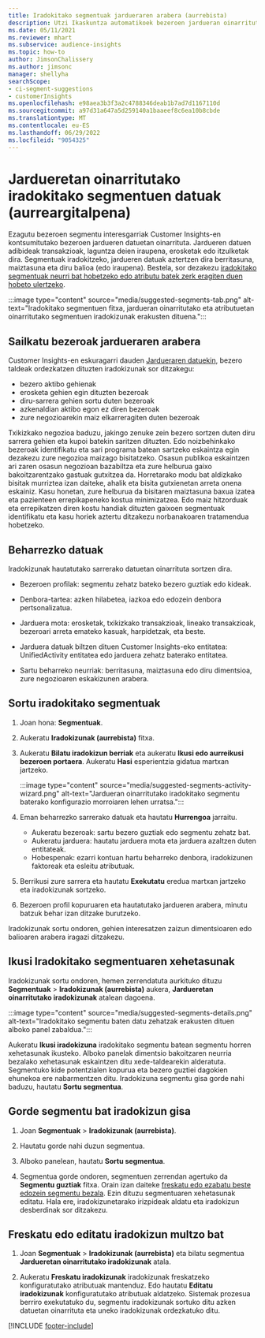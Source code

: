 ```yaml
---
title: Iradokitako segmentuak jardueraren arabera (aurrebista)
description: Utzi Ikaskuntza automatikoek bezeroen jardueran oinarritutako segmentu berri eta interesgarriak aurkitzen laguntzen.
ms.date: 05/11/2021
ms.reviewer: mhart
ms.subservice: audience-insights
ms.topic: how-to
author: JimsonChalissery
ms.author: jimsonc
manager: shellyha
searchScope:
- ci-segment-suggestions
- customerInsights
ms.openlocfilehash: e98aea3b3f3a2c4788346deab1b7ad7d1167110d
ms.sourcegitcommit: a97d31a647a5d259140a1baaeef8c6ea10b8cbde
ms.translationtype: MT
ms.contentlocale: eu-ES
ms.lasthandoff: 06/29/2022
ms.locfileid: "9054325"
---
```

# <a name="suggested-segments-based-on-activity-data-preview"></a>Jardueretan oinarritutako iradokitako segmentuen datuak (aurreargitalpena)

Ezagutu bezeroen segmentu interesgarriak Customer Insights-en kontsumitutako bezeroen jardueren datuetan oinarrituta. Jardueren datuen adibideak transakzioak, laguntza deien iraupena, erosketak edo itzulketak dira. Segmentuak iradokitzeko, jardueren datuak aztertzen dira berritasuna, maiztasuna eta diru balioa (edo iraupena). Bestela, sor dezakezu [iradokitako segmentuak neurri bat hobetzeko edo atributu batek zerk eragiten duen hobeto ulertzeko](suggested-segments.md).

:::image type="content" source="media/suggested-segments-tab.png" alt-text="Iradokitako segmentuen fitxa, jardueran oinarritutako eta atributuetan oinarritutako segmentuen iradokizunak erakusten dituena.":::

## <a name="categorize-customers-by-activity"></a>Sailkatu bezeroak jardueraren arabera

Customer Insights-en eskuragarri dauden [Jardueraren datuekin](activities.md), bezero taldeak ordezkatzen dituzten iradokizunak sor ditzakegu:

- bezero aktibo gehienak 
- erosketa gehien egin dituzten bezeroak 
- diru-sarrera gehien sortu duten bezeroak 
- azkenaldian aktibo egon ez diren bezeroak 
- zure negozioarekin maiz elkarreragiten duten bezeroak  

Txikizkako negozioa baduzu, jakingo zenuke zein bezero sortzen duten diru sarrera gehien eta kupoi batekin saritzen dituzten. Edo noizbehinkako bezeroak identifikatu eta sari programa batean sartzeko eskaintza egin dezakezu zure negozioa maizago bisitatzeko.
Osasun publikoa eskaintzen ari zaren osasun negozioan bazabiltza eta zure helburua gaixo bakoitzarentzako gastuak gutxitzea da. Horretarako modu bat aldizkako bisitak murriztea izan daiteke, ahalik eta bisita gutxienetan arreta onena eskainiz. Kasu honetan, zure helburua da bisitaren maiztasuna baxua izatea eta pazienteen errepikapeneko kostua minimizatzea. Edo maiz hitzorduak eta errepikatzen diren kostu handiak dituzten gaixoen segmentuak identifikatu eta kasu horiek aztertu ditzakezu norbanakoaren tratamendua hobetzeko. 

## <a name="required-data"></a>Beharrezko datuak

Iradokizunak hautatutako sarrerako datuetan oinarrituta sortzen dira. 

- Bezeroen profilak: segmentu zehatz bateko bezero guztiak edo kideak. 

- Denbora-tartea: azken hilabetea, iazkoa edo edozein denbora pertsonalizatua.

- Jarduera mota: erosketak, txikizkako transakzioak, lineako transakzioak, bezeroari arreta emateko kasuak, harpidetzak, eta beste.  

- Jarduera datuak biltzen dituen Customer Insights-eko entitatea: UnifiedActivity entitatea edo jarduera zehatz baterako entitatea. 

- Sartu beharreko neurriak: berritasuna, maiztasuna edo diru dimentsioa, zure negozioaren eskakizunen arabera.

## <a name="generate-suggested-segments"></a>Sortu iradokitako segmentuak

1. Joan hona: **Segmentuak**.

1. Aukeratu **Iradokizunak (aurrebista)** fitxa.

1. Aukeratu **Bilatu iradokizun berriak** eta aukeratu **Ikusi edo aurreikusi bezeroen portaera**. Aukeratu **Hasi** esperientzia gidatua martxan jartzeko.

   :::image type="content" source="media/suggested-segments-activity-wizard.png" alt-text="Jardueran oinarritutako iradokitako segmentu baterako konfigurazio morroiaren lehen urratsa.":::

1. Eman beharrezko sarrerako datuak eta hautatu **Hurrengoa** jarraitu.

   - Aukeratu bezeroak: sartu bezero guztiak edo segmentu zehatz bat.
   - Aukeratu jarduera: hautatu jarduera mota eta jarduera azaltzen duten entitateak.
   - Hobespenak: ezarri kontuan hartu beharreko denbora, iradokizunen faktoreak eta esleitu atributuak.

1. Berrikusi zure sarrera eta hautatu **Exekutatu** eredua martxan jartzeko eta iradokizunak sortzeko.

1. Bezeroen profil kopuruaren eta hautatutako jardueren arabera, minutu batzuk behar izan ditzake burutzeko. 

Iradokizunak sortu ondoren, gehien interesatzen zaizun dimentsioaren edo balioaren arabera iragazi ditzakezu. 

## <a name="view-details-of-a-suggested-segment"></a>Ikusi Iradokitako segmentuaren xehetasunak

Iradokizunak sortu ondoren, hemen zerrendatuta aurkituko dituzu **Segmentuak** > **Iradokizunak (aurrebista)** aukera, **Jardueretan oinarritutako iradokizunak** atalean dagoena.

:::image type="content" source="media/suggested-segments-details.png" alt-text="Iradokitako segmentu baten datu zehatzak erakusten dituen alboko panel zabaldua.":::

Aukeratu **Ikusi iradokizuna** iradokitako segmentu batean segmentu horren xehetasunak ikusteko. Alboko panelak dimentsio bakoitzaren neurria bezalako xehetasunak eskaintzen ditu xede-taldearekin alderatuta. Segmentuko kide potentzialen kopurua eta bezero guztiei dagokien ehunekoa ere nabarmentzen ditu. Iradokizuna segmentu gisa gorde nahi baduzu, hautatu **Sortu segmentua**.    

## <a name="save-a-suggestion-as-a-segment"></a>Gorde segmentu bat iradokizun gisa

1. Joan **Segmentuak** > **Iradokizunak (aurrebista)**.

1. Hautatu gorde nahi duzun segmentua. 

1. Alboko panelean, hautatu **Sortu segmentua**. 

1. Segmentua gorde ondoren, segmentuen zerrendan agertuko da **Segmentu guztiak** fitxa. Orain izan daiteke [freskatu edo ezabatu beste edozein segmentu bezala](segments.md). Ezin dituzu segmentuaren xehetasunak editatu. Hala ere, iradokizunetarako irizpideak aldatu eta iradokizun desberdinak sor ditzakezu.

## <a name="refresh-or-edit-a-set-of-suggestions"></a>Freskatu edo editatu iradokizun multzo bat

1. Joan **Segmentuak** > **Iradokizunak (aurrebista)** eta bilatu segmentua **Jardueretan oinarritutako iradokizunak** atala.

1. Aukeratu **Freskatu iradokizunak** iradokizunak freskatzeko konfiguratutako atributuak mantenduz. Edo hautatu **Editatu iradokizunak** konfiguratutako atributuak aldatzeko. Sistemak prozesua berriro exekutatuko du, segmentu iradokizunak sortuko ditu azken datuetan oinarrituta eta uneko iradokizunak ordezkatuko ditu.

[!INCLUDE [footer-include](includes/footer-banner.md)]
